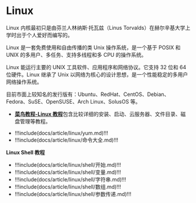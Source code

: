 # Linux

Linux 内核最初只是由芬兰人林纳斯·托瓦兹（Linus Torvalds）在赫尔辛基大学上学时出于个人爱好而编写的。

Linux 是一套免费使用和自由传播的类 Unix 操作系统，是一个基于 POSIX 和 UNIX 的多用户、多任务、支持多线程和多 CPU 的操作系统。

Linux 能运行主要的 UNIX 工具软件、应用程序和网络协议。它支持 32 位和 64 位硬件。Linux 继承了 Unix 以网络为核心的设计思想，是一个性能稳定的多用户网络操作系统。

目前市面上较知名的发行版有：Ubuntu、RedHat、CentOS、Debian、Fedora、SuSE、OpenSUSE、Arch Linux、SolusOS 等。

- [**菜鸟教程-Linux 教程**](https://www.runoob.com/linux/linux-intro.html)包含比较详细的安装、启动、云服务器、文件目录、磁盘管理等教程。

<!-- prettier-ignore-start -->
- !!!include(docs/article/linux/yum.md)!!!
- !!!include(docs/article/linux/命令大全.md)!!!
<!-- prettier-ignore-end -->

**Linux Shell 教程**

<!-- prettier-ignore-start -->
- !!!include(docs/article/linux/shell/开始.md)!!!
- !!!include(docs/article/linux/shell/变量.md)!!!
- !!!include(docs/article/linux/shell/字符串.md)!!!
- !!!include(docs/article/linux/shell/数组.md)!!!
- !!!include(docs/article/linux/shell/参数传递.md)!!!
  
<!-- prettier-ignore-end -->

